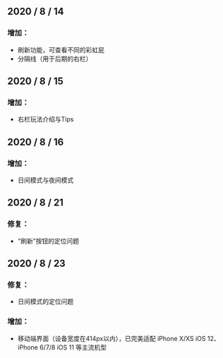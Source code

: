 ## 2020 / 8 / 14
### 增加：
+ 刷新功能，可查看不同的彩虹屁
+ 分隔线（用于后期的右栏）
## 2020 / 8 / 15
### 增加：
+ 右栏玩法介绍与Tips
## 2020 / 8 / 16
### 增加：
+ 日间模式与夜间模式
## 2020 / 8 / 21
### 修复：
+ “刷新”按钮的定位问题
## 2020 / 8 / 23
### 修复：
+ 日间模式的定位问题
### 增加：
+ 移动端界面（设备宽度在414px以内），已完美适配 iPhone X/XS iOS 12、iPhone 6/7/8 iOS 11 等主流机型
